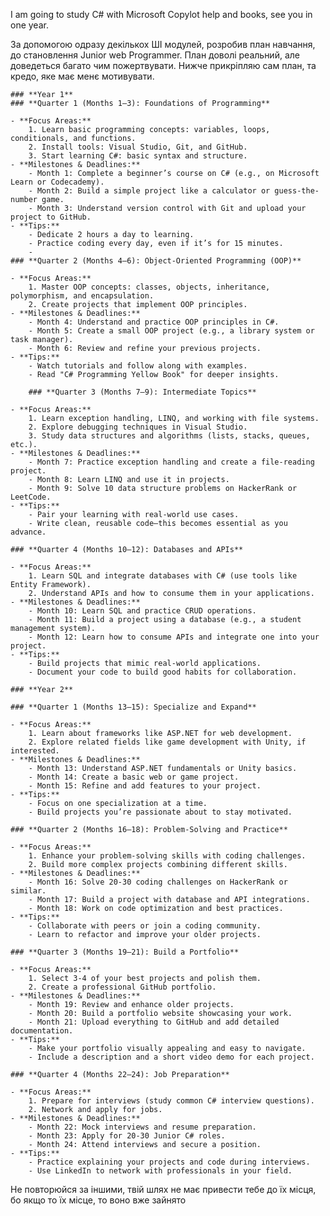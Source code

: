 I am going to study C# with Microsoft Copylot help and books, see you in one year.

За допомогою одразу декількох ШІ модулей, розробив план навчання, до становлення Junior web Programmer. План доволі реальний, але доведеться багато чим пожертвувати. 
Нижче прикріпляю сам план, та кредо, яке має менє мотивувати.

	### **Year 1**
	### **Quarter 1 (Months 1–3): Foundations of Programming**
	
	- **Focus Areas:**
	    1. Learn basic programming concepts: variables, loops, conditionals, and functions.
	    2. Install tools: Visual Studio, Git, and GitHub.
	    3. Start learning C#: basic syntax and structure.
	- **Milestones & Deadlines:**
	    - Month 1: Complete a beginner’s course on C# (e.g., on Microsoft Learn or Codecademy).
	    - Month 2: Build a simple project like a calculator or guess-the-number game.
	    - Month 3: Understand version control with Git and upload your project to GitHub.
	- **Tips:**
	    - Dedicate 2 hours a day to learning.
	    - Practice coding every day, even if it’s for 15 minutes.
	    - 
	### **Quarter 2 (Months 4–6): Object-Oriented Programming (OOP)**
	
	- **Focus Areas:**
	    1. Master OOP concepts: classes, objects, inheritance, polymorphism, and encapsulation.
	    2. Create projects that implement OOP principles.
	- **Milestones & Deadlines:**
	    - Month 4: Understand and practice OOP principles in C#.
	    - Month 5: Create a small OOP project (e.g., a library system or task manager).
	    - Month 6: Review and refine your previous projects.
	- **Tips:**
	    - Watch tutorials and follow along with examples.
	    - Read "C# Programming Yellow Book" for deeper insights.
	
		### **Quarter 3 (Months 7–9): Intermediate Topics**
	
	- **Focus Areas:**
	    1. Learn exception handling, LINQ, and working with file systems.
	    2. Explore debugging techniques in Visual Studio.
	    3. Study data structures and algorithms (lists, stacks, queues, etc.).
	- **Milestones & Deadlines:**
	    - Month 7: Practice exception handling and create a file-reading project.
	    - Month 8: Learn LINQ and use it in projects.
	    - Month 9: Solve 10 data structure problems on HackerRank or LeetCode.
	- **Tips:**
	    - Pair your learning with real-world use cases.
	    - Write clean, reusable code—this becomes essential as you advance.
	
	### **Quarter 4 (Months 10–12): Databases and APIs**
	
	- **Focus Areas:**
	    1. Learn SQL and integrate databases with C# (use tools like Entity Framework).
	    2. Understand APIs and how to consume them in your applications.
	- **Milestones & Deadlines:**
	    - Month 10: Learn SQL and practice CRUD operations.
	    - Month 11: Build a project using a database (e.g., a student management system).
	    - Month 12: Learn how to consume APIs and integrate one into your project.
	- **Tips:**
	    - Build projects that mimic real-world applications.
	    - Document your code to build good habits for collaboration.
	
	### **Year 2**
	
	### **Quarter 1 (Months 13–15): Specialize and Expand**
	
	- **Focus Areas:**
	    1. Learn about frameworks like ASP.NET for web development.
	    2. Explore related fields like game development with Unity, if interested.
	- **Milestones & Deadlines:**
	    - Month 13: Understand ASP.NET fundamentals or Unity basics.
	    - Month 14: Create a basic web or game project.
	    - Month 15: Refine and add features to your project.
	- **Tips:**
	    - Focus on one specialization at a time.
	    - Build projects you’re passionate about to stay motivated.
	
	### **Quarter 2 (Months 16–18): Problem-Solving and Practice**
	
	- **Focus Areas:**
	    1. Enhance your problem-solving skills with coding challenges.
	    2. Build more complex projects combining different skills.
	- **Milestones & Deadlines:**
	    - Month 16: Solve 20-30 coding challenges on HackerRank or similar.
	    - Month 17: Build a project with database and API integrations.
	    - Month 18: Work on code optimization and best practices.
	- **Tips:**
	    - Collaborate with peers or join a coding community.
	    - Learn to refactor and improve your older projects.
	
	### **Quarter 3 (Months 19–21): Build a Portfolio**
	
	- **Focus Areas:**
	    1. Select 3-4 of your best projects and polish them.
	    2. Create a professional GitHub portfolio.
	- **Milestones & Deadlines:**
	    - Month 19: Review and enhance older projects.
	    - Month 20: Build a portfolio website showcasing your work.
	    - Month 21: Upload everything to GitHub and add detailed documentation.
	- **Tips:**
	    - Make your portfolio visually appealing and easy to navigate.
	    - Include a description and a short video demo for each project.
	
	### **Quarter 4 (Months 22–24): Job Preparation**
	
	- **Focus Areas:**
	    1. Prepare for interviews (study common C# interview questions).
	    2. Network and apply for jobs.
	- **Milestones & Deadlines:**
	    - Month 22: Mock interviews and resume preparation.
	    - Month 23: Apply for 20-30 Junior C# roles.
	    - Month 24: Attend interviews and secure a position.
	- **Tips:**
	    - Practice explaining your projects and code during interviews.
	    - Use LinkedIn to network with professionals in your field.

Не повторюйся за іншими, твій шлях не має привести тебе до їх місця, бо якщо то їх місце, то воно вже зайнято
